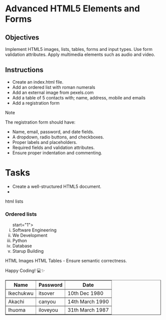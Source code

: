 # Advanced HTML5 Elements and Forms

## Objectives
Implement HTML5 images, lists, tables, forms and input types.
Use form validation attributes.
Apply multimedia elements such as audio and video.

## Instructions

- Create an index.html file.
- Add an ordered list with roman numerals
- Add an external image from pexels.com
- Add a table of 5 contacts with; name, address, mobile and emails
- Add a registration form

>[!NOTE]
>  The registration form should have:
>- Name, email, password, and date fields.
>- A dropdown, radio buttons, and checkboxes.
>- Proper labels and placeholders.
>- Required fields and validation attributes.
>- Ensure proper indentation and commenting.
 
# Tasks
- Create a well-structured HTML5 document.
- <!DOCTYPE html>
<html>
    <head>
        <title> html lists,images,tables& forms</title>
    </head>
    <body>
        <hi>html lists</hi>
        <h3>Ordered lists</h3>
        <ol type ="i"> start="1">
            <li> Software Engineering</li>
            <li>We Development</li>
            <li>Python</li>
            <li>Database</li>
            <li>Starup Building</li>
        </ol>
        <hl>HTML Images</hl>
        <Images src="Iyke shoes.jpg" alt="Timberland Shoe"> 
        <hl>HTML Tables</hl>
        <table border="l">
            <thead>
                <tr>
                    <th>Name</th>
                    <th>Password</th>
                    <th>Date</th>
                </tr>
            </thead>
            <tbody>
                <tr>
                    <td>Ikechukwu</td>
                    <td>itsover</td>
                    <td>10th Dec 1980</td>
                </tr>
                <tr>
                    <td>Akachi</td>
                    <td>canyou</td>
                    <td>14th March 1990</td>
                </tr>
                <tr>
                    <td>Ihuoma</td>
                    <td>iloveyou</td>
                    <td>31th March 1987</td>
                </tr>
            </tbody>
    </body>
</html>
- Ensure semantic correctness.

Happy Coding! 💻✨
